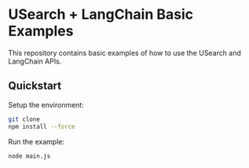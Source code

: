 # USearch + LangChain Basic Examples

This repository contains basic examples of how to use the USearch and LangChain APIs.

## Quickstart

Setup the environment:

```bash
git clone
npm install --force
```


Run the example:

```bash
node main.js
```